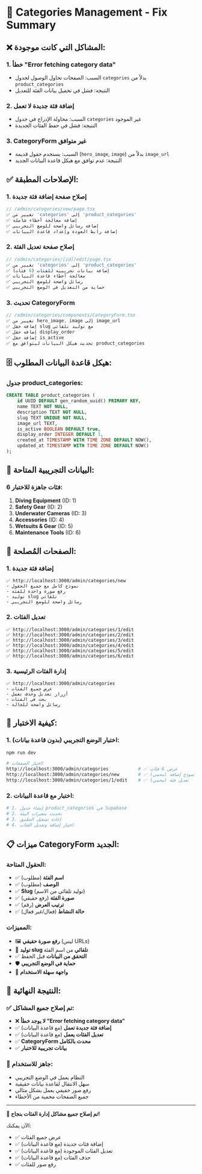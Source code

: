 # 🔧 Categories Management - Fix Summary

## ❌ **المشاكل التي كانت موجودة:**

### 1. **خطأ "Error fetching category data"**
- السبب: الصفحات تحاول الوصول لجدول `categories` بدلاً من `product_categories`
- النتيجة: فشل في تحميل بيانات الفئة للتعديل

### 2. **إضافة فئة جديدة لا تعمل**
- السبب: محاولة الإدراج في جدول `categories` غير الموجود
- النتيجة: فشل في حفظ الفئات الجديدة

### 3. **CategoryForm غير متوافق**
- السبب: يستخدم حقول قديمة (`hero_image`, `image`) بدلاً من `image_url`
- النتيجة: عدم توافق مع هيكل قاعدة البيانات الجديد

## ✅ **الإصلاحات المطبقة:**

### 1. **إصلاح صفحة إضافة فئة جديدة**
```typescript
// /admin/categories/new/page.tsx
✅ تغيير من 'categories' إلى 'product_categories'
✅ إضافة معالجة أخطاء شاملة
✅ إضافة رسائل واضحة للوضع التجريبي
✅ إضافة رابط العودة وإعداد قاعدة البيانات
```

### 2. **إصلاح صفحة تعديل الفئة**
```typescript
// /admin/categories/[id]/edit/page.tsx
✅ تغيير من 'categories' إلى 'product_categories'
✅ إضافة بيانات تجريبية للفئات (6 فئات)
✅ معالجة أخطاء قاعدة البيانات
✅ رسائل واضحة للوضع التجريبي
✅ حماية من التعديل في الوضع التجريبي
```

### 3. **تحديث CategoryForm**
```typescript
// /admin/categories/components/CategoryForm.tsx
✅ تغيير من hero_image, image إلى image_url
✅ إضافة حقل slug مع توليد تلقائي
✅ إضافة حقل display_order
✅ إضافة حقل is_active
✅ تحديث هيكل البيانات ليتوافق مع product_categories
```

## 🗄️ **هيكل قاعدة البيانات المطلوب:**

### **جدول product_categories:**
```sql
CREATE TABLE product_categories (
    id UUID DEFAULT gen_random_uuid() PRIMARY KEY,
    name TEXT NOT NULL,
    description TEXT NOT NULL,
    slug TEXT UNIQUE NOT NULL,
    image_url TEXT,
    is_active BOOLEAN DEFAULT true,
    display_order INTEGER DEFAULT 1,
    created_at TIMESTAMP WITH TIME ZONE DEFAULT NOW(),
    updated_at TIMESTAMP WITH TIME ZONE DEFAULT NOW()
);
```

## 🎯 **البيانات التجريبية المتاحة:**

### **6 فئات جاهزة للاختبار:**
1. **Diving Equipment** (ID: 1)
2. **Safety Gear** (ID: 2)  
3. **Underwater Cameras** (ID: 3)
4. **Accessories** (ID: 4)
5. **Wetsuits & Gear** (ID: 5)
6. **Maintenance Tools** (ID: 6)

## 🔗 **الصفحات المُصلحة:**

### **1. إضافة فئة جديدة**
```
✅ http://localhost:3000/admin/categories/new
- نموذج كامل مع جميع الحقول
- رفع صورة واحدة للفئة
- توليد slug تلقائي
- رسائل واضحة للوضع التجريبي
```

### **2. تعديل الفئات**
```
✅ http://localhost:3000/admin/categories/1/edit
✅ http://localhost:3000/admin/categories/2/edit
✅ http://localhost:3000/admin/categories/3/edit
✅ http://localhost:3000/admin/categories/4/edit
✅ http://localhost:3000/admin/categories/5/edit
✅ http://localhost:3000/admin/categories/6/edit
```

### **3. إدارة الفئات الرئيسية**
```
✅ http://localhost:3000/admin/categories
- عرض جميع الفئات
- أزرار تعديل وحذف تعمل
- بحث في الفئات
- رسائل واضحة للحالة
```

## 🚀 **كيفية الاختبار:**

### **1. اختبار الوضع التجريبي (بدون قاعدة بيانات):**
```bash
npm run dev

# اختبار الصفحات:
http://localhost:3000/admin/categories           # ✅ عرض 6 فئات
http://localhost:3000/admin/categories/new       # ✅ نموذج إضافة (محمي)
http://localhost:3000/admin/categories/1/edit    # ✅ تعديل فئة (محمي)
```

### **2. اختبار مع قاعدة البيانات:**
```bash
# 1. إنشاء جدول product_categories في Supabase
# 2. تحديث متغيرات البيئة
# 3. إعادة تشغيل التطبيق
# 4. اختبار إضافة وتعديل الفئات
```

## 📋 **ميزات CategoryForm الجديد:**

### **الحقول المتاحة:**
- ✅ **اسم الفئة** (مطلوب)
- ✅ **الوصف** (مطلوب)
- ✅ **Slug** (توليد تلقائي من الاسم)
- ✅ **صورة الفئة** (رفع حقيقي)
- ✅ **ترتيب العرض** (رقم)
- ✅ **حالة النشاط** (فعال/غير فعال)

### **المميزات:**
- 🖼️ **رفع صورة حقيقي** (ليس URLs)
- 🔗 **توليد slug تلقائي** من اسم الفئة
- ✅ **التحقق من البيانات** قبل الحفظ
- 🛡️ **حماية في الوضع التجريبي**
- 📱 **واجهة سهلة الاستخدام**

## 🎉 **النتيجة النهائية:**

### ✅ **تم إصلاح جميع المشاكل:**
- ❌ **لا يوجد خطأ "Error fetching category data"**
- ✅ **إضافة فئة جديدة تعمل** (مع قاعدة البيانات)
- ✅ **تعديل الفئات يعمل** (مع قاعدة البيانات)
- ✅ **CategoryForm محدث بالكامل**
- ✅ **بيانات تجريبية للاختبار**

### 🎯 **جاهز للاستخدام:**
- النظام يعمل في الوضع التجريبي
- سهل الانتقال لقاعدة بيانات حقيقية
- رفع صور حقيقي يعمل بشكل مثالي
- جميع الصفحات محمية من الأخطاء

---

**🎉 تم إصلاح جميع مشاكل إدارة الفئات بنجاح!**

الآن يمكنك:
- ✅ عرض جميع الفئات
- ✅ إضافة فئات جديدة (مع قاعدة البيانات)
- ✅ تعديل الفئات الموجودة (مع قاعدة البيانات)
- ✅ حذف الفئات (مع قاعدة البيانات)
- ✅ رفع صور للفئات